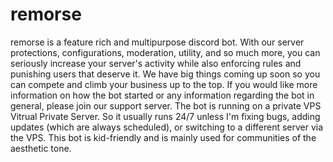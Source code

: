 # remorse
remorse is a feature rich and multipurpose discord bot. With our server protections, configurations, moderation, utility, and so much more, you can seriously increase your server's activity while also enforcing rules and punishing users that deserve it. We have big things coming up soon so you can compete and climb your business up to the top. If you would like more information on how the bot started or any information regarding the bot in general, please join our support server. The bot is running on a private VPS Vitrual Private Server. So it usually runs 24/7 unless I'm fixing bugs, adding updates (which are always scheduled), or switching to a different server via the VPS. This bot is kid-friendly and is mainly used for communities of the aesthetic tone.
